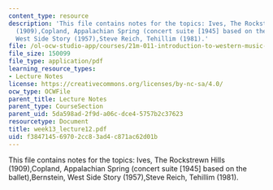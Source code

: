 ```yaml
---
content_type: resource
description: 'This file contains notes for the topics: Ives, The Rockstrewn Hills
  (1909),Copland, Appalachian Spring (concert suite [1945] based on the ballet),Bernstein,
  West Side Story (1957),Steve Reich, Tehillim (1981).'
file: /ol-ocw-studio-app/courses/21m-011-introduction-to-western-music-spring-2006/f384714569702cc83ad4c871ac62d01b_week13_lecture12.pdf
file_size: 150099
file_type: application/pdf
learning_resource_types:
- Lecture Notes
license: https://creativecommons.org/licenses/by-nc-sa/4.0/
ocw_type: OCWFile
parent_title: Lecture Notes
parent_type: CourseSection
parent_uid: 5da598ad-2f9d-a06c-dce4-5757b2c37623
resourcetype: Document
title: week13_lecture12.pdf
uid: f3847145-6970-2cc8-3ad4-c871ac62d01b
---
```

This file contains notes for the topics: Ives, The Rockstrewn Hills (1909),Copland, Appalachian Spring (concert suite [1945] based on the ballet),Bernstein, West Side Story (1957),Steve Reich, Tehillim (1981).